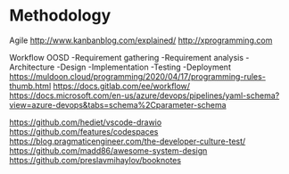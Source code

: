 # Methodology

Agile
http://www.kanbanblog.com/explained/
http://xprogramming.com

Workflow OOSD
-Requirement gathering
-Requirement analysis
-Architecture
-Design
-Implementation
-Testing
-Deployment
https://muldoon.cloud/programming/2020/04/17/programming-rules-thumb.html
https://docs.gitlab.com/ee/workflow/
https://docs.microsoft.com/en-us/azure/devops/pipelines/yaml-schema?view=azure-devops&tabs=schema%2Cparameter-schema

https://github.com/hediet/vscode-drawio
https://github.com/features/codespaces
https://blog.pragmaticengineer.com/the-developer-culture-test/
https://github.com/madd86/awesome-system-design
https://github.com/preslavmihaylov/booknotes